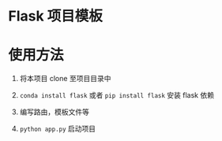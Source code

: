# Flask 项目模板

# 使用方法

1. 将本项目 clone 至项目目录中

2. `conda install flask` 或者 `pip install flask` 安装 flask 依赖

3. 编写路由，模板文件等

4. `python app.py` 启动项目
